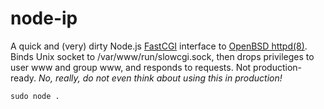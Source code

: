node-ip
============

A quick and (very) dirty Node.js
[FastCGI](http://www.mit.edu/~yandros/doc/specs/fcgi-spec.html) interface to
[OpenBSD httpd(8)](https://man.openbsd.org/httpd.8). Binds Unix socket to
/var/www/run/slowcgi.sock, then drops privileges to user www and group www, and
responds to requests. Not production-ready. *No, really, do not even think
about using this in production!*

```
sudo node .
```

